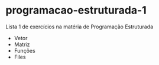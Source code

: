 # programacao-estruturada-1
Lista 1 de exercícios na matéria de Programação Estruturada
- Vetor
- Matriz
- Funções
- Files
